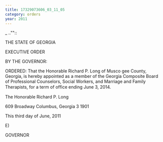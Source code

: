 ```yaml
---
title: 17329073606_03_11_05
category: orders
year: 2011
---
```

 

_  ..""::

THE STATE OF GEORGIA

EXECUTIVE ORDER

BY THE GOVERNOR:

ORDERED: That the Honorable Richard P. Long of Musco gee County, Georgia,
is hereby appointed as a member of the Georgia Composite Board
of Professional Counselors, Social Workers, and Marriage and
Family Therapists, for a term of ofﬁce ending June 3, 2014.

The Honorable Richard P. Long

609 Broadway
Columbus, Georgia 3 1901

This third day of June, 2011

E)

GOVERNOR

